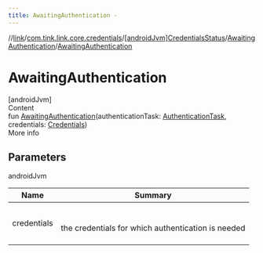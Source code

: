 ```yaml
---
title: AwaitingAuthentication -
---
```

//[link](../../../index.md)/[com.tink.link.core.credentials](../../index.md)/[[androidJvm]CredentialsStatus](../index.md)/[AwaitingAuthentication](index.md)/[AwaitingAuthentication](-awaiting-authentication.md)



# AwaitingAuthentication  
[androidJvm]  
Content  
fun [AwaitingAuthentication](-awaiting-authentication.md)(authenticationTask: [AuthenticationTask](../../../com.tink.link.authentication/[android-jvm]-authentication-task/index.md), credentials: [Credentials](../../../com.tink.model.credentials/[android-jvm]-credentials/index.md))  
More info  


## Parameters  
  
androidJvm  
  
|  Name|  Summary| 
|---|---|
| <a name="com.tink.link.core.credentials/CredentialsStatus.AwaitingAuthentication/AwaitingAuthentication/#com.tink.link.authentication.AuthenticationTask#com.tink.model.credentials.Credentials/PointingToDeclaration/"></a>credentials| <a name="com.tink.link.core.credentials/CredentialsStatus.AwaitingAuthentication/AwaitingAuthentication/#com.tink.link.authentication.AuthenticationTask#com.tink.model.credentials.Credentials/PointingToDeclaration/"></a><br><br>the credentials for which authentication is needed<br><br>
  
  



